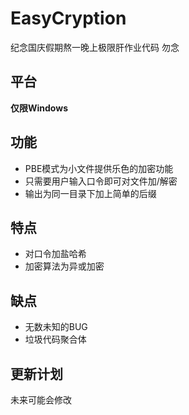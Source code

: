 # EasyCryption
纪念国庆假期熬一晚上极限肝作业代码
勿念

## 平台

**仅限Windows**

## 功能
- PBE模式为小文件提供乐色的加密功能
- 只需要用户输入口令即可对文件加/解密
- 输出为同一目录下加上简单的后缀

## 特点
- 对口令加盐哈希
- 加密算法为异或加密

## 缺点
- 无数未知的BUG
- 垃圾代码聚合体

## 更新计划
未来可能会修改
